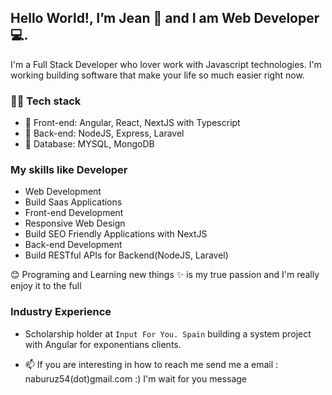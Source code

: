 ## Hello World!, I’m Jean 👋 and I am Web Developer 💻. 

I'm a Full Stack Developer who lover work with Javascript technologies.
I'm working building software that make your life so much easier right now.


### 👨‍💻 Tech stack
- 🌅 Front-end: Angular, React, NextJS with Typescript
- 🌌 Back-end: NodeJS, Express, Laravel
- 🌆 Database: MYSQL, MongoDB 

### My skills like Developer

- Web Development
- Build Saas Applications 
- Front-end Development
- Responsive Web Design
- Build SEO Friendly Applications with NextJS
- Back-end Development
- Build RESTful APIs for Backend(NodeJS, Laravel)

😊 Programing and Learning new things ✨ is my true passion and I'm really enjoy it to the full

### Industry Experience

- Scholarship holder at `Input For You. Spain` building a system project with Angular for exponentians clients.

- 📫 If you are interesting in how to reach me send me a email : naburuz54(dot)gmail.com :) I'm wait for you message
 
